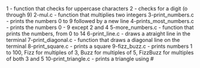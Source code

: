 1 - function that checks for uppercase characters
2 - checks for a digit (o through 9)
2-mul.c - function that multiplies two integers
3-print_numbers.c - prints the numbers 0 to 9 followed by a new line
4-prints_most_numbers.c - prints the numbers 0 - 9 except 2 and 4
5-more_numbers.c - function that prints the numbers, from 0 to 14
6-print_line.c - draws a atraight line in the terminal
7-print_diagonal.c - function that draws a diagonal line on the terminal
8-print_square.c - prints a square
9-fizz_buzz.c - prints numbers 1 to 100, Fizz for multiples of 3, Buzz for multiples of 5, FizzBuzz for multiples of both 3 and 5
10-print_triangle.c - prints a triangle using #
